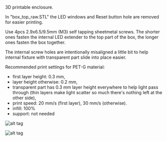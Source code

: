 3D printable enclosure.

In "box_top_raw.STL" the LED windows and Reset button hole are removed for easier printing. 

Use 4pcs 2.9x6.5/9.5mm (M3) self tapping sheetmetal screws. The shorter ones fasten the internal LED extender to the top part of the box, the longer ones fasten the box together.

The internal screw holes are intentionally misaligned a little bit to help internal fixture with transparent part slide into place easier.

Recommended print settings for PET-G material:
* first layer height: 0.3 mm,
* layer height otherwise: 0.2 mm,
* transparent part has 0.3 mm layer height everywhere to help light pass through (thin layers make light scatter so much there's nothing left at the other side),
* print speed: 20 mm/s (first layer), 30 mm/s (otherwise).
* infill: 100%
* support: not needed

![alt tag](https://raw.githubusercontent.com/laszlodaniel/ChryslerCCDSCIScanner/master/PCB/box/preview_01.png)

![alt tag](https://raw.githubusercontent.com/laszlodaniel/ChryslerCCDSCIScanner/master/PCB/box/preview_02.png)
